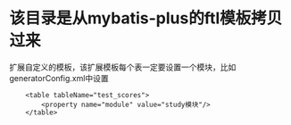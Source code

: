 # 该目录是从mybatis-plus的ftl模板拷贝过来<br/>

扩展自定义的模板，该扩展模板每个表一定要设置一个模块，比如generatorConfig.xml中设置<br/>

        <table tableName="test_scores">
            <property name="module" value="study模块"/>
        </table>